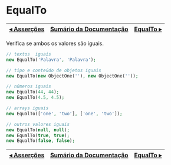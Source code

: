 # EqualTo

[◂ Asserções](03-assertions.md) | [Sumário da Documentação](indice.md) | [EqualTo ▸](04-notequalto.md)
-- | -- | --

Verifica se ambos os valores são iguais.

```php
// textos  iguais
new EqualTo('Palavra', 'Palavra');

// tipo e conteúdo de objetos iguais
new EqualTo(new ObjectOne(''), new ObjectOne(''));

// números iguais
new EqualTo(44, 44);
new EqualTo(4.5, 4.5);

// arrays iguais
new EqualTo(['one', 'two'], ['one', 'two']);

// outros valores iguais
new EqualTo(null, null);
new EqualTo(true, true);
new EqualTo(false, false);
```

[◂ Asserções](03-assertions.md) | [Sumário da Documentação](indice.md) | [EqualTo ▸](04-notequalto.md)
-- | -- | --

